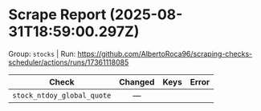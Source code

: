 # Scrape Report (2025-08-31T18:59:00.297Z)

Group: `stocks`  |  Run: https://github.com/AlbertoRoca96/scraping-checks-scheduler/actions/runs/17361118085

| Check | Changed | Keys | Error |
|---|:---:|:--|:--|
| `stock_ntdoy_global_quote` | — |  |  |
